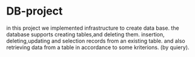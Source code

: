 # DB-project
in this project we implemented infrastructure to create data base.
the database supports  creating tables,and deleting  them.
insertion, deleting,updating and selection records from an existing table.
and also retrieving data from a table in accordance to some kriterions. (by quiery).
